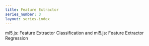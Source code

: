 ```yaml
---
title: Feature Extractor
series_number: 3
layout: series-index
---
```


ml5.js: Feature Extractor Classification and ml5.js: Feature Extractor Regression